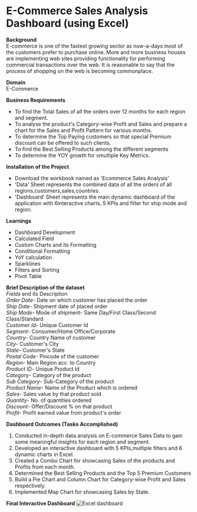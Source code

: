 # E-Commerce Sales Analysis Dashboard (using Excel)

**Background**<br>
E-commerce is one of the fastest growing sector as now-a-days most of the customers prefer to purchase online. More and more business houses are implementing
web sites providing functionality for performing commercial transactions over the web. It is reasonable to say that the
process of shopping on the web is becoming commonplace.

**Domain**<br>
E-Commerce

**Business Requirements**
* To find the Total Sales of all the orders over 12 months for each region and segment.
* To analyse the product's Category-wise Profit and Sales and prepare a chart for the Sales and Profit Pattern for various months.
* To determine the Top Paying customers so that special Premium discount can be offered to such clients.
* To find the Best Selling Products among the different segments
* To determine the YOY growth for vmultiple Key Metrics.

**Installation of the Project**<br>
* Download the workbook named as 'Ecommerce Sales Analysis'
* 'Data' Sheet represents the combined data of all the orders of all regions,customers,sales,countries.
* 'Dashboard' Sheet represents the main dynamic dashboard of the application with 6interactive charts, 5 KPIs and filter for ship mode and region.

**Learnings**<br>
* Dashboard Development
* Calculated Field
* Custom Charts and its Formatting
* Conditional Formatting
* YoY calculation
* Sparklines
* Filters and Sorting
* Pivot Table

**Brief Description of the dataset**<br>
_Fields_ and its Description <br>
_Order Date_- Date on which customer has placed the order<br>
_Ship Date_-  Shipment date of placed order<br>
_Ship Mode_-   Mode of shipment- Same Day/First Class/Second Class/Standard<br>
_Customer Id_- Unique Customer Id<br>
_Segment_-  Consumer/Home Office/Corporate<br>
_Country_- Country Name of customer<br>
_City_- Customer's City<br>
_State_- Customer's State<br>
_Postal Code_- Pincode of the customer<br>
_Region_- Main Region acc. to Country<br>
_Product ID_- Unique Product Id<br>
_Category_- Category of the product<br>
_Sub Category_- Sub-Category of the product<br>
_Product Name_- Name of the Product which is ordered<br>
_Sales_- Sales value by that product sold<br>
_Quantity_- No. of quantities ordered<br>
_Discount_- Offer/Discount % on that product<br>
_Profit_- Profit earned value from product's order <br>

**Dashboard Outcomes (Tasks Accomplished)**
1. Conducted in-depth data analysis on E-commerce Sales Data to gain some meaningful insights for each region and segment.
2. Developed an interactive dashboard with 5 KPIs,multiple filters and 6 dynamic charts in Excel.
3. Created a Combo Chart for showcasing Sales of the products and Profits from each month.
4. Determined the Best Selling Products and the Top 5 Premium Customers
5. Build a Pie Chart and Column Chart for Category-wise Profit and Sales respectively.
6. Implemented Map Chart for showcasing Sales by State.

**Final Interactive Dashboard**
![Excel dashboard](https://github.com/chahat-7/Sales-Analysis-Dashboard-Excel/assets/87649936/57935466-aff1-4442-91ce-5d3b60531c15)


